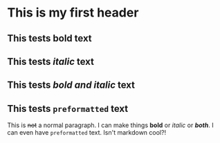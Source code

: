 # This is my first header

## This tests **bold** text

## This tests *italic* text

## This tests ***bold and italic*** text

## This tests `preformatted` text

This is ~~not~~ a normal paragraph. I can make things **bold** or *italic* or ***both***. I can even have `preformatted` text. Isn't markdown cool?!
